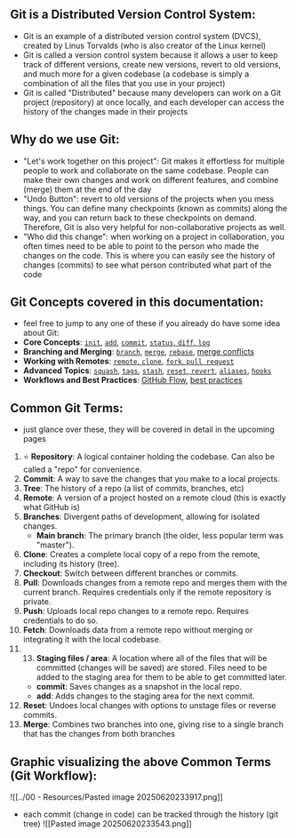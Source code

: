 ## Git is a Distributed Version Control System:
- Git is an example of a distributed version control system (DVCS), created by Linus Torvalds (who is also creator of the Linux kernel)
- Git is called a version control system because it allows a user to keep track of different versions, create new versions, revert to old versions, and much more for a given codebase (a codebase is simply a combination of all the files that you use in your project)
- Git is called "Distributed" because many developers can work on a Git project (repository) at once locally, and each developer can access the history of the changes made in their projects

## Why do we use Git:
- "Let's work together on this project": Git makes it effortless for multiple people to work and collaborate on the same codebase. People can make their own changes and work on different features, and combine (merge) them at the end of the day
- "Undo Button": revert to old versions of the projects when you mess things. You can define many checkpoints (known as commits) along the way, and you can return back to these checkpoints on demand. Therefore, Git is also very helpful for non-collaborative projects as well.
- "Who did this change": when working on a project in collaboration, you often times need to be able to point to the person who made the changes on the code. This is where you can easily see the history of changes (commits) to see what person contributed what part of the code

## Git Concepts covered in this documentation:
- feel free to jump to any one of these if you already do have some idea about Git:
-   **Core Concepts**: [`init`](<02 - Initializing Git.md>), [`add`](<03 - Staging Area, Git Add.md>), [`commit`](<04 - Git Commit.md>), [`status`, `diff`, `log`](<06 - Git Status, Diff, Log.md>)
-   **Branching and Merging**: [`branch`](<07 - Branches.md>), [`merge`](<08 - Merging.md>), [`rebase`](<11 - Rebasing.md>), [merge conflicts](<10 - Merge Conflicts.md>)
-   **Working with Remotes**: [`remote`, `clone`](<07 - Git Remotes, Cloning.md>), [`fork`, `pull request`](<14 - Forking and Pull Requests.md>)
-   **Advanced Topics**: [`squash`](<12 - Git Squashing.md>), [`tags`](<16 - Git Tags.md>), [`stash`](<17 - Stashing (DO NOT use for Remote Development Environments).md>), [`reset`, `revert`](<18 - Git Reset, Revert.md>), [`aliases`](<19 - Git Aliases.md>), [`hooks`](<20 - Git Hooks.md>)
-   **Workflows and Best Practices**: [GitHub Flow](<15 - GitHub Flow.md>), [best practices](<21 - Git Best Practices.md>)

## Common Git Terms:
- just glance over these, they will be covered in detail in the upcoming pages

1.  ⭐️ **Repository**: A logical container holding the codebase. Can also be called a "repo" for convenience.
2.  **Commit**: A way to save the changes that you make to a local projects.
3.  **Tree**: The history of a repo (a list of commits, branches, etc)
4.  **Remote**: A version of a project hosted on a remote cloud (this is exactly what GitHub is)
5.  **Branches**: Divergent paths of development, allowing for isolated changes.
    * **Main branch**: The primary branch (the older, less popular term was "master").
6.  **Clone**: Creates a complete local copy of a repo from the remote, including its history (tree).
7.  **Checkout**: Switch between different branches or commits.
8.  **Pull**: Downloads changes from a remote repo and merges them with the current branch. Requires credentials only if the remote repository is private.
9.  **Push**: Uploads local repo changes to a remote repo. Requires credentials to do so. 
10. **Fetch**: Downloads data from a remote repo without merging or integrating it with the local codebase.
11. 13. **Staging files / area**: A location where all of the files that will be committed (changes will be saved) are stored. Files need to be added to the staging area for them to be able to get committed later.
    * **commit**: Saves changes as a snapshot in the local repo.
    * **add**: Adds changes to the staging area for the next commit.
12. **Reset**: Undoes local changes with options to unstage files or reverse commits.
13. **Merge**: Combines two branches into one, giving rise to a single branch that has the changes from both branches

## Graphic visualizing the above Common Terms (Git Workflow):

![[../00 - Resources/Pasted image 20250620233917.png]]















































- each commit (change in code) can be tracked through the history (git tree)
![[Pasted image 20250620233543.png]]

